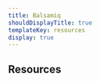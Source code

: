 ```yaml
---
title: Balsamiq
shouldDisplayTitle: true
templateKey: resources
display: true
---
```


## Resources
